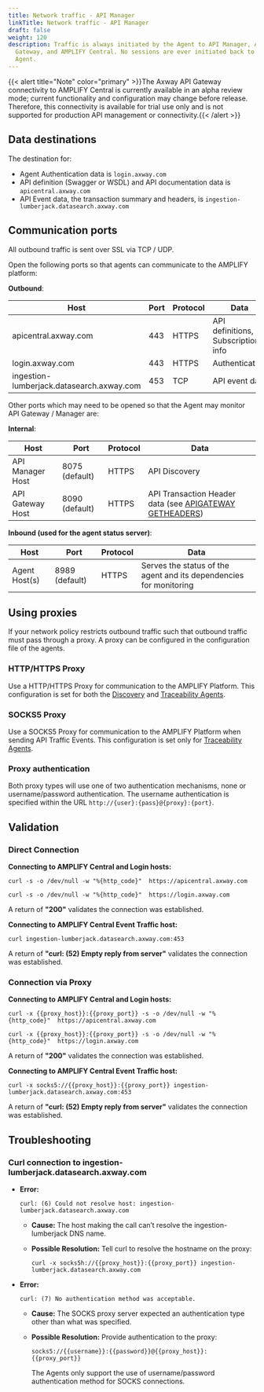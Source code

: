 ```yaml
---
title: Network traffic - API Manager
linkTitle: Network traffic - API Manager
draft: false
weight: 120
description: Traffic is always initiated by the Agent to API Manager, API
  Gateway, and AMPLIFY Central. No sessions are ever initiated back to the
  Agent.
---
```

{{< alert title="Note" color="primary" >}}The Axway API Gateway connectivity to AMPLIFY Central is currently available in an alpha review mode; current functionality and configuration may change before release. Therefore, this connectivity is available for trial use only and is not supported for production API management or connectivity.{{< /alert >}}

## Data destinations

The destination for:

* Agent Authentication data is `login.axway.com`
* API definition (Swagger or WSDL) and API documentation data is `apicentral.axway.com`
* API Event data, the transaction summary and headers, is `ingestion-lumberjack.datasearch.axway.com`

## Communication ports

All outbound traffic is sent over SSL via TCP / UDP.

Open the following ports so that agents can communicate to the AMPLIFY platform:

**Outbound**:

| Host                                      | Port | Protocol | Data                               |
| ----------------------------------------- | ---- | -------- | ---------------------------------- |
| apicentral.axway.com                      | 443  | HTTPS    | API definitions, Subscription info |
| login.axway.com                           | 443  | HTTPS    | Authentication                     |
| ingestion-lumberjack.datasearch.axway.com | 453  | TCP      | API event data                     |

Other ports which may need to be opened so that the Agent may monitor API Gateway / Manager are:

**Internal**:

| Host             | Port           | Protocol | Data                                                                                                   |
| ---------------- | -------------- | -------- | ------------------------------------------------------------------------------------------------------ |
| API Manager Host | 8075 (default) | HTTPS    | API Discovery                                                                                          |
| API Gateway Host | 8090 (default) | HTTPS    | API Transaction Header data (see [APIGATEWAY GETHEADERS](/docs/central/traceability-agent-variables/)) |

**Inbound (used for the agent status server)**:

| Host          | Port           | Protocol | Data                                                               |
| ------------- | -------------- | -------- | ------------------------------------------------------------------ |
| Agent Host(s) | 8989 (default) | HTTPS    | Serves the status of the agent and its dependencies for monitoring |

## Using proxies

If your network policy restricts outbound traffic such that outbound traffic must pass through a proxy. A proxy can be configured in the configuration file of the agents.

### HTTP/HTTPS Proxy

Use a HTTP/HTTPS Proxy for communication to the AMPLIFY Platform.  This configuration is set for both the [Discovery](/docs/central/discovery-agent-variables/) and [Traceability Agents](/docs/central/traceability-agent-variables/).

### SOCKS5 Proxy

Use a SOCKS5 Proxy for communication to the AMPLIFY Platform when sending API Traffic Events.  This configuration is set only for [Traceability Agents](/docs/central/traceability-agent-variables/).

### Proxy authentication

Both proxy types will use one of two authentication mechanisms, none or username/password authentication. The username authentication is specified within the URL `http://{user}:{pass}@{proxy}:{port}`.

## Validation

### Direct Connection

**Connecting to AMPLIFY Central and Login hosts:**

```shell
curl -s -o /dev/null -w "%{http_code}"  https://apicentral.axway.com
```

```shell
curl -s -o /dev/null -w "%{http_code}"  https://login.axway.com
```

A return of **"200"** validates the connection was established.

**Connecting to AMPLIFY Central Event Traffic host:**

```shell
curl ingestion-lumberjack.datasearch.axway.com:453
```

A return of **"curl: (52) Empty reply from server"** validates the connection was established.

### Connection via Proxy

**Connecting to AMPLIFY Central and Login hosts:**

```shell
curl -x {{proxy_host}}:{{proxy_port}} -s -o /dev/null -w "%{http_code}"  https://apicentral.axway.com
```

```shell
curl -x {{proxy_host}}:{{proxy_port}} -s -o /dev/null -w "%{http_code}"  https://login.axway.com
```

A return of **"200"** validates the connection was established.

**Connecting to AMPLIFY Central Event Traffic host:**

```shell
curl -x socks5://{{proxy_host}}:{{proxy_port}} ingestion-lumberjack.datasearch.axway.com:453
```

A return of **"curl: (52) Empty reply from server"** validates the connection was established.

## Troubleshooting

### Curl connection to ingestion-lumberjack.datasearch.axway.com

* **Error:**

  ```shell
  curl: (6) Could not resolve host: ingestion-lumberjack.datasearch.axway.com
  ```

    * **Cause:** The host making the call can’t resolve the ingestion-lumberjack DNS name.

    * **Possible Resolution:** Tell curl to resolve the hostname on the proxy:

      ```shell
      curl -x socks5h://{{proxy_host}}:{{proxy_port}} ingestion-lumberjack.datasearch.axway.com
      ```

* **Error:**

  ```shell
  curl: (7) No authentication method was acceptable.
  ```

    * **Cause:** The SOCKS proxy server expected an authentication type other than what was specified.

    * **Possible Resolution:** Provide authentication to the proxy:

      ```shell
      socks5://{{username}}:{{password}}@{{proxy_host}}:{{proxy_port}}
      ```

      The Agents only support the use of username/password authentication method for SOCKS connections.
